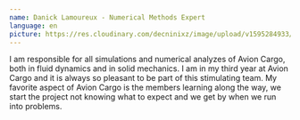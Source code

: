 ```yaml
---
name: Danick Lamoureux - Numerical Methods Expert
language: en
picture: https://res.cloudinary.com/decninixz/image/upload/v1595284933/104660325_569365473770000_5007030311235900372_n_hxjqco.jpg
---
```

I am responsible for all simulations and numerical analyzes of Avion Cargo, both in fluid dynamics and in solid mechanics. I am in my third year at Avion Cargo and it is always so pleasant to be part of this stimulating team. My favorite aspect of Avion Cargo is the members learning along the way, we start the project not knowing what to expect and we get by when we run into problems.